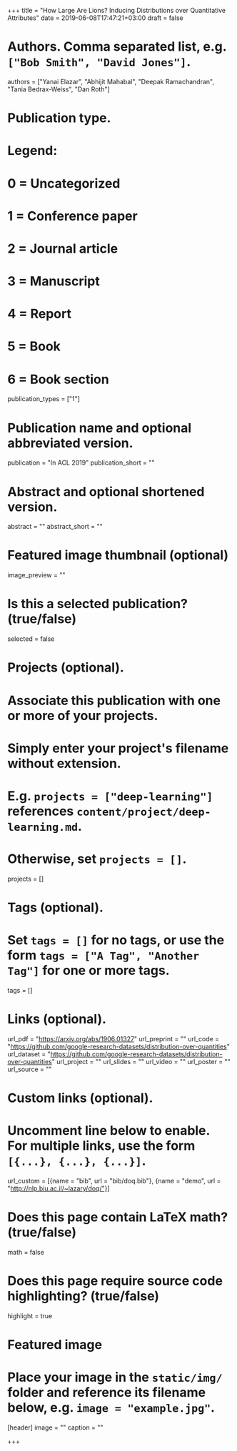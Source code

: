 +++
title = "How Large Are Lions? Inducing Distributions over Quantitative Attributes"
date = 2019-06-08T17:47:21+03:00
draft = false

# Authors. Comma separated list, e.g. `["Bob Smith", "David Jones"]`.
authors = ["Yanai Elazar", "Abhijit Mahabal", "Deepak Ramachandran", "Tania Bedrax-Weiss", "Dan Roth"]

# Publication type.
# Legend:
# 0 = Uncategorized
# 1 = Conference paper
# 2 = Journal article
# 3 = Manuscript
# 4 = Report
# 5 = Book
# 6 = Book section
publication_types = ["1"]

# Publication name and optional abbreviated version.
publication = "In ACL 2019"
publication_short = ""

# Abstract and optional shortened version.
abstract = ""
abstract_short = ""

# Featured image thumbnail (optional)
image_preview = ""

# Is this a selected publication? (true/false)
selected = false

# Projects (optional).
#   Associate this publication with one or more of your projects.
#   Simply enter your project's filename without extension.
#   E.g. `projects = ["deep-learning"]` references `content/project/deep-learning.md`.
#   Otherwise, set `projects = []`.
projects = []

# Tags (optional).
#   Set `tags = []` for no tags, or use the form `tags = ["A Tag", "Another Tag"]` for one or more tags.
tags = []

# Links (optional).
url_pdf = "https://arxiv.org/abs/1906.01327"
url_preprint = ""
url_code = "https://github.com/google-research-datasets/distribution-over-quantities"
url_dataset = "https://github.com/google-research-datasets/distribution-over-quantities"
url_project = ""
url_slides = ""
url_video = ""
url_poster = ""
url_source = ""

# Custom links (optional).
#   Uncomment line below to enable. For multiple links, use the form `[{...}, {...}, {...}]`.
url_custom = [{name = "bib", url = "bib/doq.bib"},
              {name = "demo", url = "http://nlp.biu.ac.il/~lazary/doq/"}]

# Does this page contain LaTeX math? (true/false)
math = false

# Does this page require source code highlighting? (true/false)
highlight = true

# Featured image
# Place your image in the `static/img/` folder and reference its filename below, e.g. `image = "example.jpg"`.
[header]
image = ""
caption = ""

+++
